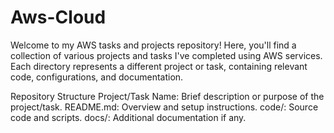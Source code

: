 # Aws-Cloud
Welcome to my AWS tasks and projects repository! Here, you'll find a collection of various projects and tasks I've completed using AWS services. Each directory represents a different project or task, containing relevant code, configurations, and documentation.

Repository Structure
Project/Task Name: Brief description or purpose of the project/task.
README.md: Overview and setup instructions.
code/: Source code and scripts.
docs/: Additional documentation if any.
